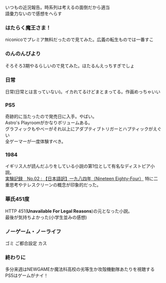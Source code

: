 いつもの近況報告。時系列は考えるの面倒だから適当<br>語彙力ないので感想をへらす

### はたらく魔王さま！

niconicoでプレミア無料だったので見てみた。広義の転生ものでは一番すこ

### のんのんびより

そろそろ3期やるらしいので見てみた。ほたるんえっちすぎでしょ

### 日常

日常(日常とは言っていない)。イカれてるけどまとまってる。作画めっちゃいい

### PS5

奇跡的に当たったので発売日に入手。やばい。<br>Astro's Playroomがかなりボリュームある。<br>グラフィックもやべーがそれ以上にアダプティブトリガーとハプティックがえぐい<br>全ゲーマーが一度体験すべき。

### 1984

イギリス人が読んだふりをしている小説の第1位として有名なディストピア小説。<br>[実験記録　No.02 : 【日本語訳】一九八四年（Nineteen Eighty-Four）](http://blog.livedoor.jp/blackcode/archives/1700656.html)   特に二重思考やテレスクリーンの概念が印象的だった。

### 華氏451度

HTTP 451(**Unavailable For Legal Reasons**)の元となった小説。<br>最後が気持ちよかった(小学生並みの感想)

### ノーゲーム・ノーライフ

ゴミ ご都合設定 カス

### 終わりに

多分来週はNEWGAMEか魔法科高校の劣等生か攻殻機動隊あたりを視聴する<br>PS5はゲームがナイ！
